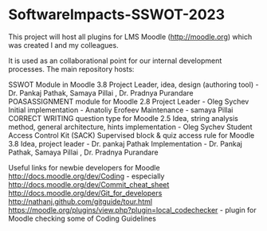 # SoftwareImpacts-SSWOT-2023
This project will host all plugins for LMS Moodle (http://moodle.org) which was created I and my colleagues.

It is used as an collaborational point for our internal development processes. 
The main repository hosts:

SSWOT Module in Moodle 3.8
Project Leader, idea, design (authoring tool) - Dr. Pankaj Pathak, Samaya Pillai , Dr. Pradnya Purandare 
POASASSIGNMENT module for Moodle 2.8
Project Leader - Oleg Sychev
Initial implementation - Anatoliy Erofeev
Maintenance - samaya Pillai
CORRECT WRITING question type for Moodle 2.5
Idea, string analysis method, general architecture, hints implementation - Oleg Sychev
Student Access Control Kit (SACK)
Supervised block & quiz access rule for Moodle 3.8
Idea, project leader - Dr. pankaj Pathak
Implementation - Dr. Pankaj Pathak, Samaya Pillai , Dr. Pradnya Purandare 

Useful links for newbie developers for Moodle
http://docs.moodle.org/dev/Coding - especially
http://docs.moodle.org/dev/Commit_cheat_sheet
http://docs.moodle.org/dev/Git_for_developers
http://nathanj.github.com/gitguide/tour.html
https://moodle.org/plugins/view.php?plugin=local_codechecker - plugin for Moodle checking some of Coding Guidelines
